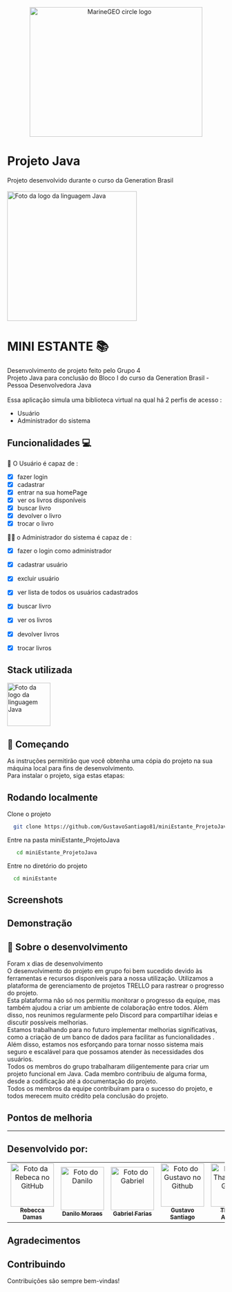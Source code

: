 <div align="center">

<img src="https://user-images.githubusercontent.com/91226847/220452069-614810d9-7f1a-474c-85e8-3eb89965e6b4.jpg" alt="MarineGEO circle logo" style="height: 300px; width:400px;"/>


</div>

# Projeto Java

Projeto desenvolvido durante o curso da Generation Brasil<br>
<br>
<img src="https://clickmuseus.com.br/wp-content/uploads/2021/05/joi.jpg" width="300px;" alt="Foto da logo da linguagem Java"/><br>

# MINI ESTANTE 📚
Desenvolvimento de projeto feito pelo Grupo 4 <br>
Projeto Java para conclusão do Bloco I do curso da Generation Brasil - Pessoa Desenvolvedora Java <br>
<br>
Essa aplicação simula uma biblioteca virtual na qual há 2 perfis de acesso : 
 - Usuário
 - Administrador do sistema 

## Funcionalidades 💻
🙍 O Usuário é capaz de :
- [x] fazer login
- [x] cadastrar
- [x] entrar na sua homePage
- [x] ver os livros disponíveis
- [x] buscar livro 
- [x] devolver o livro
- [x] trocar o livro 

👨‍💻 o Administrador do sistema é capaz de :
- [x] fazer o login como administrador
- [x] cadastrar usuário
- [x] excluir usuário
- [x] ver lista de todos os usuários cadastrados
- [x] buscar livro 
- [x] ver os livros 
- [x] devolver livros 
- [x] trocar livros 



## Stack utilizada

<img src="https://inforchannel.com.br/wp-content/uploads/2021/03/e2d2f80e-java-logo-1-1536x860.png" width="100px;" alt="Foto da logo da linguagem Java"/><br>


 ## 🚀 Começando
 
 As instruções permitirão que você obtenha uma cópia do projeto na sua máquina local para fins de desenvolvimento.<br>
 Para instalar o projeto, siga estas etapas:

## Rodando localmente

Clone o projeto

```bash
  git clone https://github.com/GustavoSantiago81/miniEstante_ProjetoJava.git
```

Entre na pasta miniEstante_ProjetoJava

```bash
   cd miniEstante_ProjetoJava

```

Entre no diretório do projeto

```bash
  cd miniEstante
```


## Screenshots

## Demonstração


## 📌  Sobre o desenvolvimento

 Foram x dias de desenvolvimento <br>
   O desenvolvimento do projeto em grupo foi bem sucedido devido às ferramentas e recursos disponíveis para a nossa utilização. Utilizamos a plataforma de gerenciamento de projetos TRELLO para rastrear o progresso do projeto.<br>
   Esta plataforma não só nos permitiu monitorar o progresso da equipe, mas também ajudou a criar um ambiente de colaboração entre todos. Além disso, nos reunimos regularmente pelo Discord para compartilhar ideias e discutir possíveis melhorias.<br>
   Estamos trabalhando para no futuro implementar melhorias significativas, como a criação de um banco de dados  para facilitar as funcionalidades . Além disso, estamos nos esforçando para tornar nosso sistema mais seguro e escalável para que possamos atender às necessidades dos usuários.<br>
Todos os membros do grupo trabalharam diligentemente para criar um projeto funcional em Java. Cada membro contribuiu de alguma forma, desde a codificação  até a documentação do projeto.<br>
Todos os membros da equipe contribuíram para o sucesso do projeto, e todos merecem muito crédito pela conclusão do projeto.


## Pontos de melhoria


---
## Desenvolvido por:
<div align="center">

<table>
  <tr>
    <td align="center">
      <a href="https://github.com/becadfd">
        <img src="https://avatars.githubusercontent.com/u/123839829?v=4" width="100px;" alt="Foto da Rebeca no GitHub"/><br>
        <sub>
          <b>Rebecca Damas</b>
        </sub>
      </a>
    </td>
    <td align="center">
      <a href="https://github.com/Kaluribr">
        <img src="https://avatars.githubusercontent.com/u/87100085?v=4" width="100px;" alt="Foto do Danilo"/><br>
        <sub>
          <b>Danilo Moraes</b>
        </sub>
      </a>
    </td>
    <td align="center">
      <a href="https://github.com/ovictoru">
        <img src="https://avatars.githubusercontent.com/u/123930982?v=4" width="100px;" alt="Foto do Gabriel"/><br>
        <sub>
          <b>Gabriel Farias</b>
        </sub>
      </a>
    </td>
     <td align="center">
      <a href="https://github.com/GustavoSantiago81">
        <img src="https://avatars.githubusercontent.com/u/123910445?v=4" width="100px;" alt="Foto do Gustavo no Github"/><br>
        <sub>
          <b>Gustavo Santiago</b>
        </sub>
      </a>
    </td>
    <td align="center">
      <a href="https://github.com/ThayaneAlmeida">
        <img src="https://avatars.githubusercontent.com/u/74434739?v=4" width="100px;" alt="Foto da Thayane no GitHub"/><br>
        <sub>
          <b>Thayane Almeida</b>
        </sub>
      </a>
    </td>
    <td align="center">
      <a href="https://github.com/LaiFrance">
        <img src="https://avatars.githubusercontent.com/u/91226847?v=4" width="100px;" alt="Foto da Laise no GitHub"/><br>
        <sub>
          <b>Laise France</b>
        </sub>
      </a>
    </td>
    <td align="center">
      <a href="https://github.com/Mrnho1">
        <img src="https://avatars.githubusercontent.com/u/110050225?v=4" width="100px;" alt="Foto do Lucas"/><br>
        <sub>
          <b>Lucas Marinho</b>
        </sub>
      </a>
    </td>
  </tr>
</table>
</div>

## Agradecimentos

## Contribuindo

Contribuições são sempre bem-vindas!
